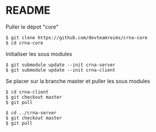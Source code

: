 # README
Puller le dépot "core"
```
$ git clone https://github.com/devteamreims/crna-core
$ cd crna-core
```
Initialiser les sous modules
```
$ git submodule update --init crna-server
$ git submodule update --init crna-client
```
Se placer sur la branche master et puller les sous modules
```
$ cd crna-client
$ git checkout master
$ git pull

$ cd ../crna-server
$ git checkout master
$ git pull
```
